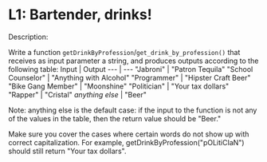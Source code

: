# L1: Bartender, drinks!
Description:

Write a function ```getDrinkByProfession```/```get_drink_by_profession()``` that receives as input parameter a string, and produces outputs according to the following table:
Input | Output
--- | ---
"Jabroni" |	"Patron Tequila"
"School Counselor" | "Anything with Alcohol"
"Programmer" | "Hipster Craft Beer"
"Bike Gang Member" | "Moonshine" 
"Politician" | "Your tax dollars" 
"Rapper" | "Cristal" 
*anything else* | "Beer" 

Note: anything else is the default case: if the input to the function is not any of the values in the table, then the return value should be "Beer."

Make sure you cover the cases where certain words do not show up with correct capitalization. For example, getDrinkByProfession("pOLitiCIaN") should still return "Your tax dollars".
